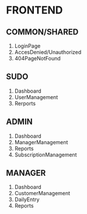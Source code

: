 # FRONTEND  

## COMMON/SHARED
1. LoginPage
1. AccesDenied/Unauthorized
1. 404PageNotFound

## SUDO
1. Dashboard
1. UserManagement
1. Rerports

## ADMIN
1. Dashboard
1. ManagerManagement
1. Reports
1. SubscriptionManagement

## MANAGER  
1. Dashboard 
1. CustomerManagement
1. DailyEntry
1. Reports
